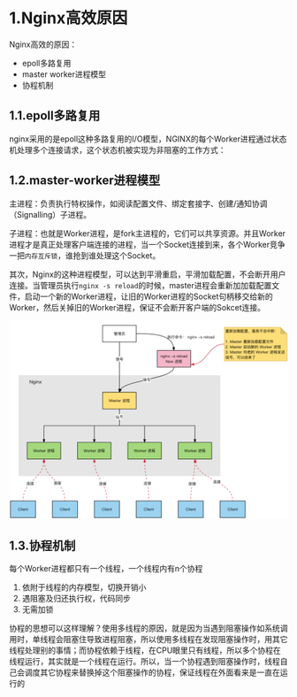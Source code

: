 # 1.Nginx高效原因

Nginx高效的原因：

- epoll多路复用
- master worker进程模型
- 协程机制

## 1.1.epoll多路复用

nginx采用的是epoll这种多路复用的I/O模型，NGINX的每个Worker进程通过状态机处理多个连接请求，这个状态机被实现为非阻塞的工作方式： 

## 1.2.master-worker进程模型

主进程：负责执行特权操作，如阅读配置文件、绑定套接字、创建/通知协调（Signalling）子进程。

子进程：也就是Worker进程，是fork主进程的，它们可以共享资源。并且Worker进程才是真正处理客户端连接的进程，当一个Socket连接到来，各个Worker竞争一把`内存互斥锁`，谁抢到谁处理这个Socket。

其次，Nginx的这种进程模型，可以达到平滑重启，平滑加载配置，不会断开用户连接。当管理员执行`nginx -s reload`的时候，master进程会重新加加载配置文件，启动一个新的Worker进程，让旧的Worker进程的Socket句柄移交给新的Worker，然后关掉旧的Worker进程，保证不会断开客户端的Sokcet连接。

![](./images/master-worker模型.jpg)



## 1.3.协程机制

每个Worker进程都只有一个线程，一个线程内有n个协程

1. 依附于线程的内存模型，切换开销小
2. 遇阻塞及归还执行权，代码同步
3. 无需加锁

协程的思想可以这样理解？使用多线程的原因，就是因为当遇到阻塞操作如系统调用时，单线程会阻塞住导致进程阻塞，所以使用多线程在发现阻塞操作时，用其它线程处理别的事情；而协程依赖于线程，在CPU眼里只有线程，所以多个协程在线程运行，其实就是一个线程在运行。所以，当一个协程遇到阻塞操作时，线程自己会调度其它协程来替换掉这个阻塞操作的协程，保证线程在外面看来是一直在运行的